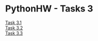 # PythonHW - Tasks 3
[Task 3.1](Task3.1.md)           
[Task 3.2](Task3.2.md)     
[Task 3.3](Task3.3.md)     
     